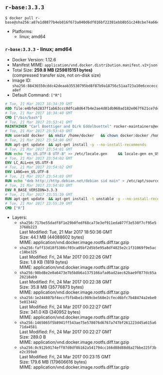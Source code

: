 ## `r-base:3.3.3`

```console
$ docker pull r-base@sha256:a87e1d8877b4eb816f673a840d6df016bf22381ebb8b51c248cbe74a66c8ed40
```

-	Platforms:
	-	linux; amd64

### `r-base:3.3.3` - linux; amd64

-	Docker Version: 1.12.6
-	Manifest MIME: `application/vnd.docker.distribution.manifest.v2+json`
-	Total Size: **259.8 MB (259815151 bytes)**  
	(compressed transfer size, not on-disk size)
-	Image ID: `sha256:88436550cddc42deaab35530795bd8f87b9a18756c51aa723a10e6cececca8ef`
-	Default Command: `["R"]`

```dockerfile
# Tue, 21 Mar 2017 18:34:39 GMT
ADD file:e4bfe62837f1ab63ccc0dfca8d647b4e2ae4d01db960ad182e067f621ce7dc2a in / 
# Tue, 21 Mar 2017 18:34:40 GMT
CMD ["/bin/bash"]
# Tue, 21 Mar 2017 23:53:41 GMT
MAINTAINER "Carl Boettiger and Dirk Eddelbuettel" rocker-maintainers@eddelbuettel.com
# Tue, 21 Mar 2017 23:53:43 GMT
RUN useradd docker 	&& mkdir /home/docker 	&& chown docker:docker /home/docker 	&& addgroup docker staff
# Tue, 21 Mar 2017 23:54:00 GMT
RUN apt-get update 	&& apt-get install -y --no-install-recommends 		ed 		less 		locales 		vim-tiny 		wget 		ca-certificates 		fonts-texgyre 	&& rm -rf /var/lib/apt/lists/*
# Tue, 21 Mar 2017 23:54:01 GMT
RUN echo "en_US.UTF-8 UTF-8" >> /etc/locale.gen 	&& locale-gen en_US.utf8 	&& /usr/sbin/update-locale LANG=en_US.UTF-8
# Tue, 21 Mar 2017 23:54:02 GMT
ENV LC_ALL=en_US.UTF-8
# Tue, 21 Mar 2017 23:54:02 GMT
ENV LANG=en_US.UTF-8
# Tue, 21 Mar 2017 23:54:03 GMT
RUN echo "deb http://http.debian.net/debian sid main" > /etc/apt/sources.list.d/debian-unstable.list 	&& echo 'APT::Default-Release "testing";' > /etc/apt/apt.conf.d/default
# Tue, 21 Mar 2017 23:54:03 GMT
ENV R_BASE_VERSION=3.3.3
# Tue, 21 Mar 2017 23:55:39 GMT
RUN apt-get update 	&& apt-get install -t unstable -y --no-install-recommends 		littler                 r-cran-littler 		r-base=${R_BASE_VERSION}* 		r-base-dev=${R_BASE_VERSION}* 		r-recommended=${R_BASE_VERSION}*         && echo 'options(repos = c(CRAN = "https://cran.rstudio.com/"), download.file.method = "libcurl")' >> /etc/R/Rprofile.site         && echo 'source("/etc/R/Rprofile.site")' >> /etc/littler.r 	&& ln -s /usr/share/doc/littler/examples/install.r /usr/local/bin/install.r 	&& ln -s /usr/share/doc/littler/examples/install2.r /usr/local/bin/install2.r 	&& ln -s /usr/share/doc/littler/examples/installGithub.r /usr/local/bin/installGithub.r 	&& ln -s /usr/share/doc/littler/examples/testInstalled.r /usr/local/bin/testInstalled.r 	&& install.r docopt 	&& rm -rf /tmp/downloaded_packages/ /tmp/*.rds 	&& rm -rf /var/lib/apt/lists/*
# Tue, 21 Mar 2017 23:55:39 GMT
CMD ["R"]
```

-	Layers:
	-	`sha256:717be55dadf8f1e29b0fedf68ca73e3ef911eda077f3e530f7cf95e53768b223`  
		Last Modified: Tue, 21 Mar 2017 18:50:36 GMT  
		Size: 44.1 MB (44088602 bytes)  
		MIME: application/vnd.docker.image.rootfs.diff.tar.gzip
	-	`sha256:faff33d18f5386cf03ca05bf2d5b5e95a8df4825e2c1f31069f9e5acc18be325`  
		Last Modified: Fri, 24 Mar 2017 00:22:26 GMT  
		Size: 1.8 KB (1819 bytes)  
		MIME: application/vnd.docker.image.rootfs.diff.tar.gzip
	-	`sha256:98bd8e2e0a6473e7b5b8b6a1375166afad6ad2aec62bae9f077dc65a20218ab9`  
		Last Modified: Fri, 24 Mar 2017 00:22:38 GMT  
		Size: 35.8 MB (35776873 bytes)  
		MIME: application/vnd.docker.image.rootfs.diff.tar.gzip
	-	`sha256:1e244807bf4eccf5fb4be1c989cbe560e2cfecd6bfc7b48474a2ebe05e013442`  
		Last Modified: Fri, 24 Mar 2017 00:22:27 GMT  
		Size: 341.0 KB (340952 bytes)  
		MIME: application/vnd.docker.image.rootfs.diff.tar.gzip
	-	`sha256:1465065f5b8941ff543ae75e578076d6767a747bf261223d45a615a671da4581`  
		Last Modified: Fri, 24 Mar 2017 00:22:27 GMT  
		Size: 289.0 B  
		MIME: application/vnd.docker.image.rootfs.diff.tar.gzip
	-	`sha256:0c912b9174eff07d0df0b162a541794cc166d88d88d8a27bbe225f3be2c359a0`  
		Last Modified: Fri, 24 Mar 2017 00:23:15 GMT  
		Size: 179.6 MB (179606616 bytes)  
		MIME: application/vnd.docker.image.rootfs.diff.tar.gzip
